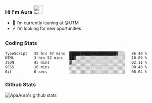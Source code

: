 ### Hi I'm Aura <img src="https://user-images.githubusercontent.com/1303154/88677602-1635ba80-d120-11ea-84d8-d263ba5fc3c0.gif" width="28px" alt="hi">

- 🔭 I’m currently leaning at @UTM
- ⚡ I’m looking for new oportunities


### Coding Stats

<!--START_SECTION:waka-->

```txt
TypeScript   30 hrs 47 mins  █████████████████████▓░░░   86.48 %
HTML         3 hrs 52 mins   ██▓░░░░░░░░░░░░░░░░░░░░░░   10.89 %
JSON         45 mins         ▓░░░░░░░░░░░░░░░░░░░░░░░░   02.11 %
SCSS         10 mins         ░░░░░░░░░░░░░░░░░░░░░░░░░   00.48 %
Git          0 secs          ░░░░░░░░░░░░░░░░░░░░░░░░░   00.04 %
```

<!--END_SECTION:waka-->

### Github Stats

![ApaAura's github stats](https://github-readme-stats.vercel.app/api?username=ApaAura&count_private=true&theme=tokyonight&hide=contribs,prs)
